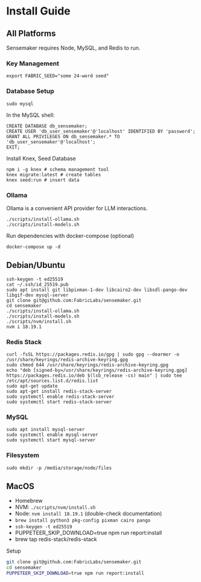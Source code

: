 # Install Guide
## All Platforms
Sensemaker requires Node, MySQL, and Redis to run.

### Key Management
```
export FABRIC_SEED="some 24-word seed"
```

### Database Setup
```
sudo mysql
```

In the MySQL shell:
```
CREATE DATABASE db_sensemaker;
CREATE USER 'db_user_sensemaker'@'localhost' IDENTIFIED BY 'password';
GRANT ALL PRIVILEGES ON db_sensemaker.* TO 'db_user_sensemaker'@'localhost';
EXIT;
```

Install Knex, Seed Database
```
npm i -g knex # schema management tool
knex migrate:latest # create tables
knex seed:run # insert data
```

### Ollama
Ollama is a convenient API provider for LLM interactions.

```
./scripts/install-ollama.sh
./scripts/install-models.sh
```

Run dependencies with docker-compose (optional)
```
docker-compose up -d
```

## Debian/Ubuntu
```
ssh-keygen -t ed25519
cat ~/.ssh/id_25519.pub
sudo apt install git libpixman-1-dev libcairo2-dev libsdl-pango-dev libgif-dev mysql-server
git clone git@github.com:FabricLabs/sensemaker.git
cd sensemaker
./scripts/install-ollama.sh
./scripts/install-models.sh
./scripts/nvm/install.sh
nvm i 18.19.1
```

### Redis Stack
```
curl -fsSL https://packages.redis.io/gpg | sudo gpg --dearmor -o /usr/share/keyrings/redis-archive-keyring.gpg
sudo chmod 644 /usr/share/keyrings/redis-archive-keyring.gpg
echo "deb [signed-by=/usr/share/keyrings/redis-archive-keyring.gpg] https://packages.redis.io/deb $(lsb_release -cs) main" | sudo tee /etc/apt/sources.list.d/redis.list
sudo apt-get update
sudo apt-get install redis-stack-server
sudo systemctl enable redis-stack-server
sudo systemctl start redis-stack-server
```

### MySQL
```
sudo apt install mysql-server
sudo systemctl enable mysql-server
sudo systemctl start mysql-server
```

### Filesystem
```
sudo mkdir -p /media/storage/node/files
```

## MacOS
- Homebrew
- NVM: `./scripts/nvm/install.sh`
- Node: `nvm install 18.19.1` (double-check documentation)
- `brew install python3 pkg-config pixman cairo pango`
- `ssh-keygen -t ed25519`
- PUPPETEER_SKIP_DOWNLOAD=true npm run report:install
- brew tap redis-stack/redis-stack

Setup
```bash
git clone git@github.com:FabricLabs/sensemaker.git
cd sensemaker
PUPPETEER_SKIP_DOWNLOAD=true npm run report:install
```
